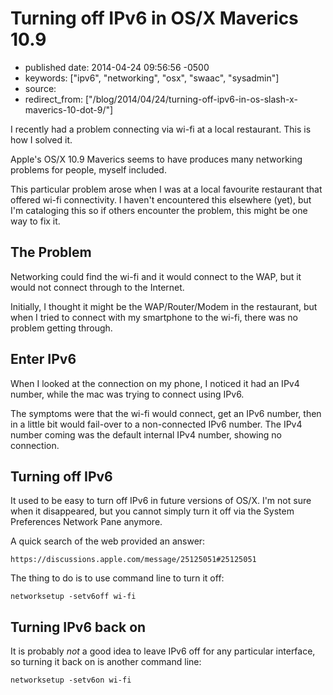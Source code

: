 # Turning off IPv6 in OS/X Maverics 10.9

- published date: 2014-04-24 09:56:56 -0500
- keywords: ["ipv6", "networking", "osx", "swaac", "sysadmin"]
- source: 
- redirect_from: ["/blog/2014/04/24/turning-off-ipv6-in-os-slash-x-maverics-10-dot-9/"]


I recently had a problem connecting via wi-fi at a local restaurant. This is how I solved it.

Apple's OS/X 10.9 Maverics seems to have produces many networking problems for people, myself included.

This particular problem arose when I was at a local favourite
restaurant that offered wi-fi connectivity. I haven't encountered this
elsewhere (yet), but I'm cataloging this so if others encounter the
problem, this might be one way to fix it.

## The Problem

Networking could find the wi-fi and it would connect to the WAP, but
it would not connect through to the Internet.

Initially, I thought it might be the WAP/Router/Modem in the
restaurant, but when I tried to connect with my smartphone to the
wi-fi, there was no problem getting through.

## Enter IPv6

When I looked at the connection on my phone, I noticed it had an IPv4
number, while the mac was trying to connect using IPv6.

The symptoms were that the wi-fi would connect, get an IPv6 number,
then in a little bit would fail-over to a non-connected IPv6
number. The IPv4 number coming was the default internal IPv4 number,
showing no connection.

## Turning off IPv6

It used to be easy to turn off IPv6 in future versions of OS/X. I'm
not sure when it disappeared, but you cannot simply turn it off via
the System Preferences Network Pane anymore.

A quick search of the web provided an answer:

    https://discussions.apple.com/message/25125051#25125051

The thing to do is to use command line to turn it off:

    networksetup -setv6off wi-fi

## Turning IPv6 back on

It is probably *not* a good idea to leave IPv6 off for any particular
interface, so turning it back on is another command line:

    networksetup -setv6on wi-fi


